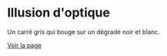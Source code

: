 # Illusion d'optique

Un carré gris qui bouge sur un dégradé noir et blanc.

[Voir la page](https://teddac.github.io/illusion-noir-blanc/)